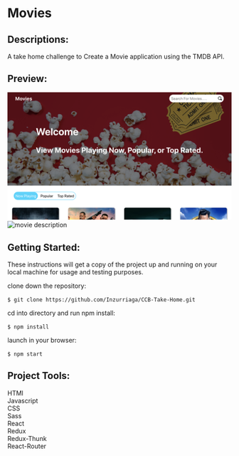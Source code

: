 # Movies

## Descriptions:

A take home challenge to Create a Movie application using the TMDB API.

## Preview:

<img src="./home.png" alt="home" width="whatever" height="whatever">
<img src="./movie.png" alt="movie description" width="whatever" height="whatever">

## Getting Started:

These instructions will get a copy of the project up and running on your local machine for usage and testing purposes.

clone down the repository:
```
$ git clone https://github.com/Inzurriaga/CCB-Take-Home.git
```

cd into directory and run npm install:
```
$ npm install
```

launch in your browser:
```
$ npm start
```

## Project Tools:

HTMl\
Javascript\
CSS\
Sass\
React\
Redux\
Redux-Thunk\
React-Router


